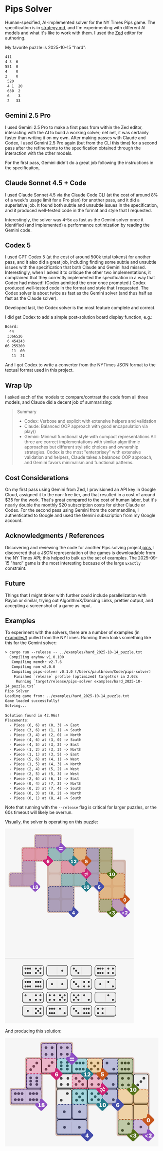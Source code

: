 # Pips Solver
Human-specified, AI-implemented solver for the NY Times Pips game.  The specification is in [strategy.md](strategy.md), and I'm experimenting with different AI models and what it's like to work with them.  I used the [Zed](https://zed.dev) editor for authoring.

My favorite puzzle is 2025-10-15 "hard":

```
411
4 3  6
551  0
4    0
2    0
 520
 4 1  20
 630  2
 6    3
 2   33
```

## Gemini 2.5 Pro
I used Gemini 2.5 Pro to make a first pass from within the Zed editor, interacting with the AI to build a working solver; net net, it was certainly faster than writing it on my own.  After making passes with Claude and Codex, I used Gemini 2.5 Pro again (but from the CLI this time) for a second pass after the refinements to the specification obtained through the interaction with the other models.

For the first pass, Gemini didn't do a great job following the instructions in the specificaiton,

## Claude Sonnet 4.5 + Code
I used Claude Sonnet 4.5 via the Claude Code CLI (at the cost of around 8% of a week's usage limit for a Pro plan) for another pass, and it did a superlative job.  It found both subtle and unsubtle issues in the specification, and it produced well-tested code in the format and style that I requested.

Interestingly, the solver was 4-5x as fast as the Gemini solver once it identified (and implemented) a performance optimization by reading the Gemini code.

## Codex 5
I used GPT Codex 5 (at the cost of around 500k total tokens) for another pass, and it also did a great job, including finding some subtle and unsubtle issues with the specification that both Claude and Gemini had missed.  Interestingly, when I asked it to critique the other two implementations, it complained that they correctly implemented the specification in a way that Codex had missed!  (Codex admitted the error once prompted.)  Codex produced well-tested code in the format and style that I requested.  The Codex solver is about twice as fast as the Gemini solver (and thus half as fast as the Claude solver).

Developed last, the Codex solver is the most feature complete and correct.

I did get Codex to add a simple post-solution board display function, e.g.:

```
Board:
  44
 3366526
 6 454243
66 255200
   11  00
   11  21
```

And I got Codex to write a converter from the NYTimes JSON format to the textual format used in this project.

## Wrap Up
I asked each of the models to compare/contrast the code from all three models, and Claude did a decent job of summarizing:

> Summary
> - Codex: Verbose and explicit with extensive helpers and validation
> - Claude: Balanced OOP approach with good encapsulation via play()
> - Gemini: Minimal functional style with compact representations
> All three are correct implementations with similar algorithmic approaches but different stylistic choices and ownership strategies.  Codex is the most "enterprisey" with extensive validation and helpers, Claude takes a balanced OOP approach, and Gemini favors minimalism and functional patterns.

## Cost Considerations
On my first pass using Gemini from Zed, I provisioned an API key in Google Cloud, assigned it to the non-free tier, and that resulted in a cost of around $35 for the work.  That's great compared to the cost of human labor, but it's nearly double the monthly $20 subscription costs for either Claude or Codex.  For the second pass using Gemini from the commandline, I authenticated to Google and used the Gemini subscription from my Google account.

## Acknowledgments / References
Discovering and reviewing the code for another Pips solving project,[pips](https://github.com/ematth/pips), I discovered that a JSON representation of the games is downloadable from the NY Times API; this helped to bulk up the set of examples.  The 2025-09-15 "hard" game is the most interesting because of the large `Exactly` constraint.

## Future
Things that I might tinker with further could include parallelization with Rayon or similar, trying out AlgorithmX/Dancing Links, prettier output, and accepting a screenshot of a game as input.

## Examples
To experiment with the solvers, there are a number of examples (in [examples/](examples)) pulled from the NYTimes.  Running them looks something like this for the Gemini solver:

```
> cargo run --release -- ../examples/hard_2025-10-14_puzzle.txt
  Compiling anyhow v1.0.100
   Compiling memchr v2.7.6
   Compiling nom v8.0.0
   Compiling pips-solver v0.1.0 (/Users/paulbrown/Code/pips-solver)
    Finished `release` profile [optimized] target(s) in 2.03s
     Running `target/release/pips-solver examples/hard_2025-10-14_puzzle.txt`
Pips Solver
Loading game from: ../examples/hard_2025-10-14_puzzle.txt
Game loaded successfully!
Solving...

Solution found in 42.96s!
Placements:
  - Piece (6, 6) at (0, 3) -> East
  - Piece (3, 6) at (1, 1) -> South
  - Piece (3, 4) at (2, 0) -> North
  - Piece (4, 6) at (3, 0) -> South
  - Piece (4, 5) at (3, 2) -> East
  - Piece (1, 2) at (3, 3) -> North
  - Piece (1, 1) at (3, 5) -> East
  - Piece (5, 6) at (4, 1) -> West
  - Piece (1, 5) at (4, 3) -> North
  - Piece (2, 4) at (5, 2) -> West
  - Piece (2, 5) at (5, 3) -> West
  - Piece (2, 6) at (6, 1) -> East
  - Piece (0, 4) at (7, 2) -> North
  - Piece (0, 2) at (7, 4) -> South
  - Piece (0, 3) at (8, 2) -> North
  - Piece (0, 1) at (8, 4) -> South
```

Note that running with the `--release` flag is critical for larger puzzles, or the 60s timeout will likely be overrun.

Visually, the solver is operating on this puzzle:

![unsolved puzzle](/images/IMG_8091.jpeg)

And producing this solution:

![solved puzzle](/images/IMG_8092.jpeg)
